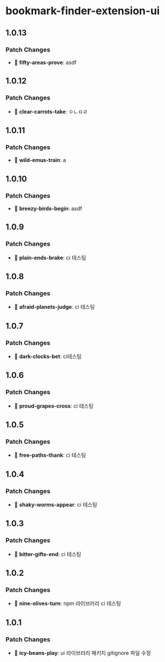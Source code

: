 # bookmark-finder-extension-ui

## 1.0.13

### Patch Changes

- 🐛 **fifty-areas-prove**: asdf

## 1.0.12

### Patch Changes

- 🐛 **clear-carrots-take**: ㅇㄴㅁㄹ

## 1.0.11

### Patch Changes

- 🐛 **wild-emus-train**: a

## 1.0.10

### Patch Changes

- 🐛 **breezy-birds-begin**: asdf

## 1.0.9

### Patch Changes

- 🐛 **plain-ends-brake**: ci 테스팅

## 1.0.8

### Patch Changes

- 🐛 **afraid-planets-judge**: ci 테스팅

## 1.0.7

### Patch Changes

- 🐛 **dark-clocks-bet**: ci테스팅

## 1.0.6

### Patch Changes

- 🐛 **proud-grapes-cross**: ci 테스팅

## 1.0.5

### Patch Changes

- 🐛 **free-paths-thank**: ci 테스팅

## 1.0.4

### Patch Changes

- 🐛 **shaky-worms-appear**: ci 테스팅

## 1.0.3

### Patch Changes

- 🐛 **bitter-gifts-end**: ci 테스팅

## 1.0.2

### Patch Changes

- 🐛 **nine-olives-turn**: npm 라이브러리 ci 테스팅

## 1.0.1

### Patch Changes

- 🐛 **icy-beans-play**: ui 라이브러리 패키지 gitignore 파일 수정

